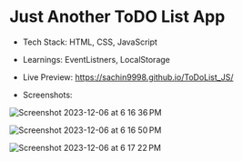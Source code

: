 # Just Another ToDO List App

- Tech Stack: HTML, CSS, JavaScript
- Learnings: EventListners, LocalStorage

- Live Preview: https://sachin9998.github.io/ToDoList_JS/

- Screenshots:

![Screenshot 2023-12-06 at 6 16 36 PM](https://github.com/sachin9998/ToDoList_JS/assets/25192452/81576a1c-5379-4ad6-a8fd-5cb63aaf6b9f)

![Screenshot 2023-12-06 at 6 16 50 PM](https://github.com/sachin9998/ToDoList_JS/assets/25192452/6d76fc71-eadd-4a65-bc0b-bb32c7ebeb9d)

![Screenshot 2023-12-06 at 6 17 22 PM](https://github.com/sachin9998/ToDoList_JS/assets/25192452/521ce96b-1c37-4e75-a1ba-d4af66aa7b08)


